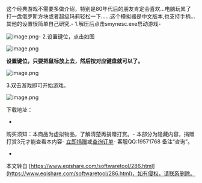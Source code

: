 这个经典游戏不需要多做介绍，特别是80年代后的朋友肯定会喜欢...电脑玩累了打一盘俄罗斯方块或者超级玛莉轻松一下......这个模拟器是中文版本,也支持手柄...其他的设置很简单自己研究.-
1.解压后点击smynesc.exe启动游戏-

![image.png](https://www.eqishare.com/zb_users/upload/2021/12/202112171639721504206248.png)-
2.设置键位，点击如图

![image.png](https://www.eqishare.com/zb_users/upload/2021/12/202112171639721745146033.png)

**设置键位，只要把鼠标放上去，然后按对应键盘就可以了。**

![image.png](https://www.eqishare.com/zb_users/upload/2021/12/202112171639721778174489.png)

3.双击游戏即可开始游戏。

![image.png](https://www.eqishare.com/zb_users/upload/2021/12/202112171639721725121667.png)

下载地址：

-

购买须知：本商品为虚拟物品，了解清楚再捐赠打赏。-
本部分为隐藏内容，捐赠打赏3元才能查看本内容-
[立即捐赠](javascript:;)或[查询订单](https://www.eqishare.com/buys_query.html)-
客服QQ:19571768 备注“咨询”。

-

本文转自 [https://www.eqishare.com/softwaretool/286.html](https://www.eqishare.com/softwaretool/286.html)，如有侵权，请联系删除。